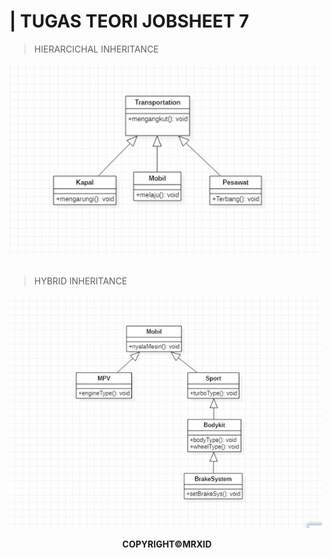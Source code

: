 <h1>| TUGAS TEORI JOBSHEET 7</h1>

<blockquote>HIERARCICHAL INHERITANCE</blockquote>
<img src="https://github.com/Auful01/PBO/blob/master/Jobsheet7/tugas1.jpeg" width=500px>
<br><br>
<blockquote>HYBRID INHERITANCE</blockquote>
<img src="https://github.com/Auful01/PBO/blob/master/Jobsheet7/tugas2.jpeg" width=500px>
<p align="center"><b>COPYRIGHT&copy;MRXID</b><p>

